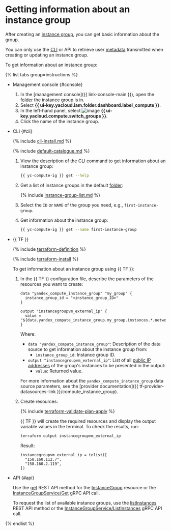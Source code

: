 # Getting information about an instance group

After creating an [instance group](../../concepts/instance-groups/index.md), you can get basic information about the group.

You can only use the [CLI](../../../cli/) or API to retrieve user [metadata](../../concepts/vm-metadata.md) transmitted when creating or updating an instance group.

To get information about an instance group:

{% list tabs group=instructions %}

- Management console {#console}

  1. In the [management console]({{ link-console-main }}), open the [folder](../../../resource-manager/concepts/resources-hierarchy.md#folder) the instance group is in.
  1. Select **{{ ui-key.yacloud.iam.folder.dashboard.label_compute }}**.
  1. In the left-hand panel, select ![image](../../../_assets/console-icons/layers-3-diagonal.svg) **{{ ui-key.yacloud.compute.switch_groups }}**.
  1. Click the name of the instance group.

- CLI {#cli}

  {% include [cli-install.md](../../../_includes/cli-install.md) %}

  {% include [default-catalogue.md](../../../_includes/default-catalogue.md) %}

  1. View the description of the CLI command to get information about an instance group:

     ```bash
     {{ yc-compute-ig }} get --help
     ```

  1. Get a list of instance groups in the default [folder](../../../resource-manager/concepts/resources-hierarchy.md#folder):

     {% include [instance-group-list.md](../../../_includes/instance-groups/instance-group-list.md) %}

  1. Select the `ID` or `NAME` of the group you need, e.g., `first-instance-group`.
  1. Get information about the instance group:

     ```bash
     {{ yc-compute-ig }} get --name first-instance-group
     ```

- {{ TF }}

  {% include [terraform-definition](../../../_tutorials/_tutorials_includes/terraform-definition.md) %}

  {% include [terraform-install](../../../_includes/terraform-install.md) %}

  To get information about an instance group using {{ TF }}:
  1. In the {{ TF }} configuration file, describe the parameters of the resources you want to create:

     ```hcl
     data "yandex_compute_instance_group" "my_group" {
       instance_group_id = "<instance_group_ID>"
     }

     output "instancegroupvm_external_ip" {
       value = "${data.yandex_compute_instance_group.my_group.instances.*.network_interface.0.nat_ip_address}"
     }
     ```

     Where:
     * `data "yandex_compute_instance_group"`: Description of the data source to get information about the instance group from:
       * `instance_group_id`: Instance group ID.
     * `output "instancegroupvm_external_ip"`: List of all [public IP addresses](../../../vpc/concepts/address.md#public-addresses) of the group's instances to be presented in the output:
       * `value`: Returned value.

     For more information about the `yandex_compute_instance_group` data source parameters, see the [provider documentation]({{ tf-provider-datasources-link }}/compute_instance_group).
  1. Create resources:

     {% include [terraform-validate-plan-apply](../../../_tutorials/_tutorials_includes/terraform-validate-plan-apply.md) %}

     {{ TF }} will create the required resources and display the output variable values in the terminal. To check the results, run:

     ```bash
     terraform output instancegroupvm_external_ip
     ```

     Result:

     ```text
     instancegroupvm_external_ip = tolist([
       "158.160.112.7",
       "158.160.2.119",
     ])
     ```

- API {#api}

  Use the [get](../../instancegroup/api-ref/InstanceGroup/get.md) REST API method for the [InstanceGroup](../../instancegroup/api-ref/InstanceGroup/index.md) resource or the [InstanceGroupService/Get](../../instancegroup/api-ref/grpc/InstanceGroup/get.md) gRPC API call.

  To request the list of available instance groups, use the [listInstances](../../instancegroup/api-ref/InstanceGroup/listInstances.md) REST API method or the [InstanceGroupService/ListInstances](../../instancegroup/api-ref/grpc/InstanceGroup/listInstances.md) gRPC API call.

{% endlist %}